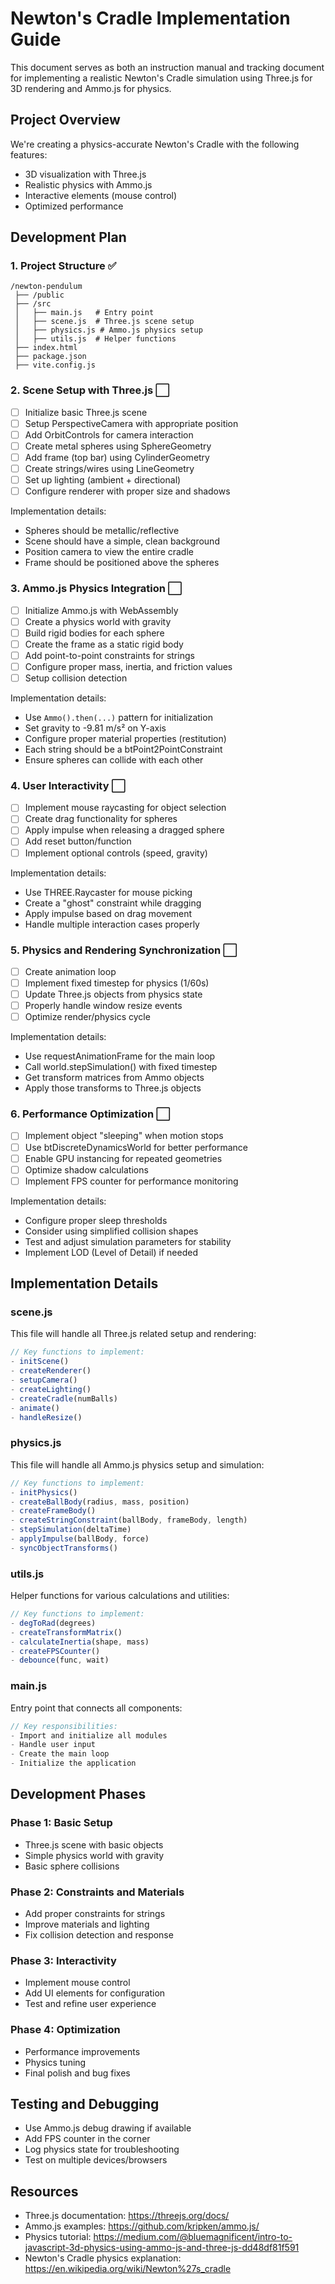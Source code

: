 # Newton's Cradle Implementation Guide

This document serves as both an instruction manual and tracking document for implementing a realistic Newton's Cradle simulation using Three.js for 3D rendering and Ammo.js for physics.

## Project Overview

We're creating a physics-accurate Newton's Cradle with the following features:
- 3D visualization with Three.js
- Realistic physics with Ammo.js
- Interactive elements (mouse control)
- Optimized performance

## Development Plan

### 1. Project Structure ✅

```
/newton-pendulum  
 ├── /public      
 ├── /src         
 │   ├── main.js   # Entry point
 │   ├── scene.js  # Three.js scene setup
 │   ├── physics.js # Ammo.js physics setup
 │   ├── utils.js  # Helper functions
 ├── index.html    
 ├── package.json  
 ├── vite.config.js
```

### 2. Scene Setup with Three.js ⬜

- [ ] Initialize basic Three.js scene
- [ ] Setup PerspectiveCamera with appropriate position
- [ ] Add OrbitControls for camera interaction
- [ ] Create metal spheres using SphereGeometry
- [ ] Add frame (top bar) using CylinderGeometry
- [ ] Create strings/wires using LineGeometry
- [ ] Set up lighting (ambient + directional)
- [ ] Configure renderer with proper size and shadows

Implementation details:
- Spheres should be metallic/reflective
- Scene should have a simple, clean background
- Position camera to view the entire cradle
- Frame should be positioned above the spheres

### 3. Ammo.js Physics Integration ⬜

- [ ] Initialize Ammo.js with WebAssembly
- [ ] Create a physics world with gravity
- [ ] Build rigid bodies for each sphere
- [ ] Create the frame as a static rigid body
- [ ] Add point-to-point constraints for strings
- [ ] Configure proper mass, inertia, and friction values
- [ ] Setup collision detection

Implementation details:
- Use `Ammo().then(...)` pattern for initialization
- Set gravity to -9.81 m/s² on Y-axis
- Configure proper material properties (restitution)
- Each string should be a btPoint2PointConstraint
- Ensure spheres can collide with each other

### 4. User Interactivity ⬜

- [ ] Implement mouse raycasting for object selection
- [ ] Create drag functionality for spheres
- [ ] Apply impulse when releasing a dragged sphere
- [ ] Add reset button/function
- [ ] Implement optional controls (speed, gravity)

Implementation details:
- Use THREE.Raycaster for mouse picking
- Create a "ghost" constraint while dragging
- Apply impulse based on drag movement
- Handle multiple interaction cases properly

### 5. Physics and Rendering Synchronization ⬜

- [ ] Create animation loop
- [ ] Implement fixed timestep for physics (1/60s)
- [ ] Update Three.js objects from physics state
- [ ] Properly handle window resize events
- [ ] Optimize render/physics cycle

Implementation details:
- Use requestAnimationFrame for the main loop
- Call world.stepSimulation() with fixed timestep
- Get transform matrices from Ammo objects
- Apply those transforms to Three.js objects

### 6. Performance Optimization ⬜

- [ ] Implement object "sleeping" when motion stops
- [ ] Use btDiscreteDynamicsWorld for better performance
- [ ] Enable GPU instancing for repeated geometries
- [ ] Optimize shadow calculations
- [ ] Implement FPS counter for performance monitoring

Implementation details:
- Configure proper sleep thresholds
- Consider using simplified collision shapes
- Test and adjust simulation parameters for stability
- Implement LOD (Level of Detail) if needed

## Implementation Details

### scene.js

This file will handle all Three.js related setup and rendering:

```javascript
// Key functions to implement:
- initScene()
- createRenderer()
- setupCamera()
- createLighting()
- createCradle(numBalls)
- animate()
- handleResize()
```

### physics.js

This file will handle all Ammo.js physics setup and simulation:

```javascript
// Key functions to implement:
- initPhysics()
- createBallBody(radius, mass, position)
- createFrameBody()
- createStringConstraint(ballBody, frameBody, length)
- stepSimulation(deltaTime)
- applyImpulse(ballBody, force)
- syncObjectTransforms()
```

### utils.js

Helper functions for various calculations and utilities:

```javascript
// Key functions to implement:
- degToRad(degrees)
- createTransformMatrix()
- calculateInertia(shape, mass)
- createFPSCounter()
- debounce(func, wait)
```

### main.js

Entry point that connects all components:

```javascript
// Key responsibilities:
- Import and initialize all modules
- Handle user input
- Create the main loop
- Initialize the application
```

## Development Phases

### Phase 1: Basic Setup
- Three.js scene with basic objects
- Simple physics world with gravity
- Basic sphere collisions

### Phase 2: Constraints and Materials
- Add proper constraints for strings
- Improve materials and lighting
- Fix collision detection and response

### Phase 3: Interactivity
- Implement mouse control
- Add UI elements for configuration
- Test and refine user experience

### Phase 4: Optimization
- Performance improvements
- Physics tuning
- Final polish and bug fixes

## Testing and Debugging

- Use Ammo.js debug drawing if available
- Add FPS counter in the corner
- Log physics state for troubleshooting
- Test on multiple devices/browsers

## Resources

- Three.js documentation: https://threejs.org/docs/
- Ammo.js examples: https://github.com/kripken/ammo.js/
- Physics tutorial: https://medium.com/@bluemagnificent/intro-to-javascript-3d-physics-using-ammo-js-and-three-js-dd48df81f591
- Newton's Cradle physics explanation: https://en.wikipedia.org/wiki/Newton%27s_cradle
